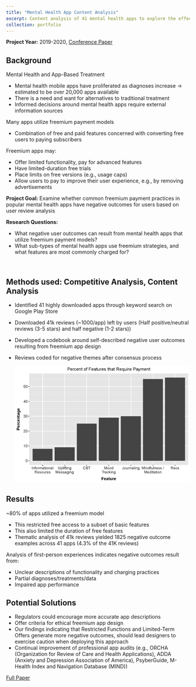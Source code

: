 ```yaml
---
title: "Mental Health App Content Analysis"
excerpt: Content analysis of 41 mental health apps to explore the effects of freemium payment models on user experience<br><br><img src='/images/CoverImages/MHapps_Cover.png' alt = 'Evaluative Research. Mental Health App Content Analysis. Exploring common app features and pricing strategies. Quantitative, Competitive Analysis, Content Analysis'>"
collection: portfolio
---
```

**Project Year:** 2019-2020, [Conference Paper](https://dl.acm.org/doi/10.1145/3555155) <br>

## Background
Mental Health and App-Based Treatment
- Mental health mobile apps have proliferated as diagnoses increase -> estimated to be over 20,000 apps available
- There is a need and want for alternatives to traditional treatment
- Informed decisions around mental health apps require external information sources

Many apps utilize freemium payment models
- Combination of free and paid features concerned with converting free users to paying subscribers

Freemium apps may:
- Offer limited functionality, pay for advanced features
- Have limited-duration free trials
- Place limits on free versions (e.g., usage caps)
- Allow users to pay to improve their user experience, e.g., by removing advertisements

**Project Goal:** Examine whether common freemium payment practices in popular mental health apps have negative outcomes for users based on user review analysis <br>

**Research Questions:** <br>
- What negative user outcomes can result from mental health apps that utilize freemium payment models? <br>
- What sub-types of mental health apps use freemium strategies, and what features are most commonly charged for? <br>
<br>


## Methods used: Competitive Analysis, Content Analysis
- Identified 41 highly downloaded apps through keyword search on Google Play Store
- Downloaded 41k reviews (~1000/app) left by users (Half positive/neutral reviews (3-5 stars) and half negative (1-2 stars))
- Developed a codebook around self-described negative user outcomes resulting from freemium app design
- Reviews coded for negative themes after consensus process

  <img src = '/images/AppFeatures.png'>

## Results
~80% of apps utilized a freemium model
- This restricted free access to a subset of basic features
- This also limited the duration of free features
- Thematic analysis of 41k reviews yielded 1825 negative outcome examples across 41 apps (4.3% of the 41K reviews)

Analysis of first-person experiences indicates negative outcomes result from:
- Unclear descriptions of functionality and charging practices
- Partial diagnoses/treatments/data
- Impaired app performance


## Potential Solutions
- Regulators could encourage more accurate app descriptions
- Offer criteria for ethical freemium app design
- Our findings indicating that Restricted Functions and Limited-Term Offers generate more negative outcomes, should lead designers to exercise caution when deploying this approach
- Continual improvement of professional app audits (e.g., ORCHA (Organization for Review of Care and Health Applications), ADDA (Anxiety and Depression Association of America), PsyberGuide, M-Health Index and Navigation Database (MIND))

[Full Paper](https://dl.acm.org/doi/10.1145/3555155)<br>


